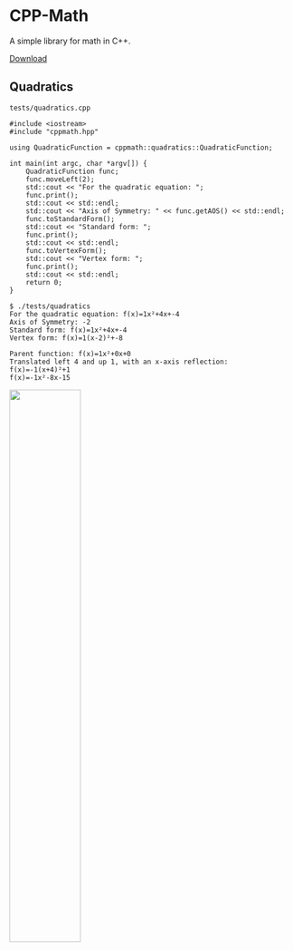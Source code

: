 # CPP-Math
A simple library for math in C++.

[Download](<https://github.com/https123456789/CPP-Math/archive/refs/heads/main.zip>)

## Quadratics

`tests/quadratics.cpp`
```
#include <iostream>
#include "cppmath.hpp"

using QuadraticFunction = cppmath::quadratics::QuadraticFunction;

int main(int argc, char *argv[]) {
	QuadraticFunction func;
	func.moveLeft(2);
	std::cout << "For the quadratic equation: ";
	func.print();
	std::cout << std::endl;
	std::cout << "Axis of Symmetry: " << func.getAOS() << std::endl;
	func.toStandardForm();
	std::cout << "Standard form: ";
	func.print();
	std::cout << std::endl;
	func.toVertexForm();
	std::cout << "Vertex form: ";
	func.print();
	std::cout << std::endl;
	return 0;
}
```

```
$ ./tests/quadratics
For the quadratic equation: f(x)=1x²+4x+-4
Axis of Symmetry: -2
Standard form: f(x)=1x²+4x+-4
Vertex form: f(x)=1(x-2)²+-8

Parent function: f(x)=1x²+0x+0
Translated left 4 and up 1, with an x-axis reflection:
f(x)=-1(x+4)²+1
f(x)=-1x²-8x-15
```

<img src="https://user-images.githubusercontent.com/81256789/149603986-2ec4e8e2-7d85-4fa6-8002-d488ee992f06.png" style="width: 50%;" align="center">
